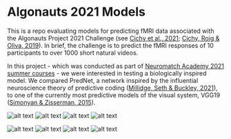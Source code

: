 # Algonauts 2021 Models
This is a repo evaluating models for predicting fMRI data associated with the 
Algonauts Project 2021 Challenge (see [Cichy et al., 2021](https://arxiv.org/abs/2104.13714); 
[Cichy, Roig & Oliva, 2019](https://www.nature.com/articles/s42256-019-0127-z)). 
In brief, the challenge is to predict the fMRI responses of 10 participants to
over 1000 short natural videos. 

In this project - which was conducted as part of [Neuromatch Academy 2021 summer 
courses](https://academy.neuromatch.io) - we were interested in testing a 
biologically inspired model. We compared PredNet, a network inspired by the 
influential neuroscience theory of predictive coding ([Millidge, Seth & Buckley, 
2021](https://arxiv.org/abs/2107.12979)), to one of the currently most 
predictive models of the visual system, VGG19 
([Simonyan & Zisserman, 2015](https://arxiv.org/abs/1409.1556)).

![alt text](https://github.com/FrancescoInnocenti/fMRI_Encoding_Models/blob/main/media/actual_video_1.gif)
![alt text](https://github.com/FrancescoInnocenti/fMRI_Encoding_Models/blob/main/media/actual_video_2.gif)
![alt text](https://github.com/FrancescoInnocenti/fMRI_Encoding_Models/blob/main/media/actual_video_3.gif)
![alt text](https://github.com/FrancescoInnocenti/fMRI_Encoding_Models/blob/main/media/actual_video_4.gif)

![alt text](https://github.com/FrancescoInnocenti/fMRI_Encoding_Models/blob/main/media/predicted_video_1.gif)
![alt text](https://github.com/FrancescoInnocenti/fMRI_Encoding_Models/blob/main/media/predicted_video_2.gif)
![alt text](https://github.com/FrancescoInnocenti/fMRI_Encoding_Models/blob/main/media/predicted_video_3.gif)
![alt text](https://github.com/FrancescoInnocenti/fMRI_Encoding_Models/blob/main/media/predicted_video_4.gif)
